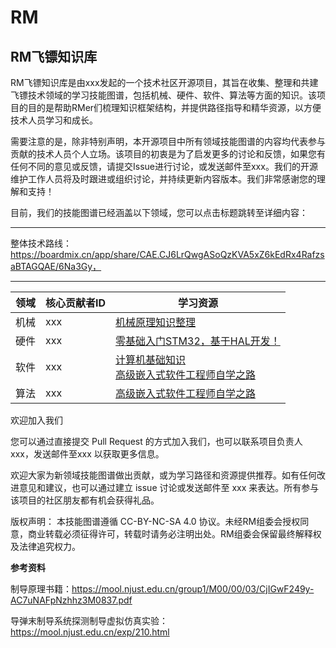 # RM
## RM飞镖知识库
RM飞镖知识库是由xxx发起的一个技术社区开源项目，其旨在收集、整理和共建飞镖技术领域的学习技能图谱，包括机械、硬件、软件、算法等方面的知识。该项目的目的是帮助RMer们梳理知识框架结构，并提供路径指导和精华资源，以方便技术人员学习和成长。

需要注意的是，除非特别声明，本开源项目中所有领域技能图谱的内容均代表参与贡献的技术人员个人立场。该项目的初衷是为了启发更多的讨论和反馈，如果您有任何不同的意见或反馈，请提交Issue进行讨论，或发送邮件至xxx。我们的开源维护工作人员将及时跟进或组织讨论，并持续更新内容版本。我们非常感谢您的理解和支持！

目前，我们的技能图谱已经涵盖以下领域，您可以点击标题跳转至详细内容：

------
整体技术路线：https://boardmix.cn/app/share/CAE.CJ6LrQwgASoQzKVA5xZ6kEdRx4RafzsaBTAGQAE/6Na3Gy，

------
| 领域 | 核心贡献者ID | 学习资源 |
| ---- | ---- | ---- |
| 机械 | xxx | <a href="https://tomm.muzing.top/">机械原理知识整理</a> |
| 硬件 | xxx | <a href="https://github.com/rymcu/Nebula-Pi-STM32">零基础入门STM32，基于HAL开发！</a> |
| 软件 | xxx | <a href="https://github.com/suvllian/computer-science-knowledge">计算机基础知识</a> <br> <a href="https://github.com/CodeAllen999/Linux-C-CPP-Collection">高级嵌入式软件工程师自学之路</a> |
| 算法 | xxx | <a href="https://github.com/CodeAllen999/Linux-C-CPP-Collection">高级嵌入式软件工程师自学之路</a> |

欢迎加入我们


您可以通过直接提交 Pull Request 的方式加入我们，也可以联系项目负责人xxx，发送邮件至xxx 以获取更多信息。


欢迎大家为新领域技能图谱做出贡献，或为学习路径和资源提供推荐。如有任何改进意见和建议，也可以通过建立 issue 讨论或发送邮件至 xxx 来表达。所有参与该项目的社区朋友都有机会获得礼品。


版权声明：
本技能图谱遵循 CC-BY-NC-SA 4.0 协议。未经RM组委会授权同意，商业转载必须征得许可，转载时请务必注明出处。RM组委会保留最终解释权及法律追究权力。


**参考资料**

制导原理书籍：https://mool.njust.edu.cn/group1/M00/00/03/CjIGwF249y-AC7uNAFpNzhhz3M0837.pdf


导弹末制导系统探测制导虚拟仿真实验：https://mool.njust.edu.cn/exp/210.html
